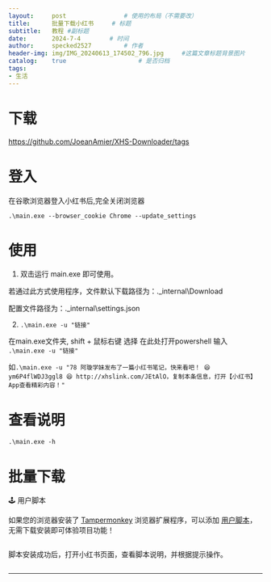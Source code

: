 ```yaml
---
layout:     post   			    # 使用的布局（不需要改）
title:      批量下载小红书		# 标题 
subtitle:   教程 #副标题
date:       2024-7-4		# 时间
author:     specked2527			# 作者
header-img: img/IMG_20240613_174502_796.jpg 	#这篇文章标题背景图片
catalog:    true 				    # 是否归档
tags:		
- 生活		   
--- 
```



# 下载
https://github.com/JoeanAmier/XHS-Downloader/tags

# 登入
在谷歌浏览器登入小红书后,完全关闭浏览器

`.\main.exe --browser_cookie Chrome --update_settings`

# 使用
1. 双击运行 main.exe 即可使用。

若通过此方式使用程序，文件默认下载路径为：.\_internal\Download

配置文件路径为：.\_internal\settings.json

2. `.\main.exe -u "链接"`

在main.exe文件夹, shift + 鼠标右键 选择 在此处打开powershell
输入
`.\main.exe -u "链接"`

 如`.\main.exe -u "78 阿璇学妹发布了一篇小红书笔记，快来看吧！ 😆 ym6P4flWDJ3ggl8 😆 http://xhslink.com/JEtAlO，复制本条信息，打开【小红书】App查看精彩内容！"`

# 查看说明
`.\main.exe -h `

# 批量下载
🕹 用户脚本
<p>如果您的浏览器安装了 <a href="https://www.tampermonkey.net/">Tampermonkey</a> 浏览器扩展程序，可以添加 <a href="https://raw.githubusercontent.com/JoeanAmier/XHS-Downloader/master/static/XHS-Downloader.js">用户脚本</a>，无需下载安装即可体验项目功能！</p>
<img src="static/screenshot/脚本安装教程.png" alt="">
<p>脚本安装成功后，打开小红书页面，查看脚本说明，并根据提示操作。</p>
<img src="static/screenshot/用户脚本截图1.png" alt="">
<hr>


